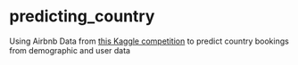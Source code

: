 # predicting_country
Using Airbnb Data from [this Kaggle competition](https://www.kaggle.com/competitions/airbnb-recruiting-new-user-bookings/data) to predict country bookings from demographic and user data
